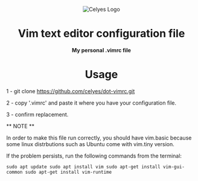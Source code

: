 <div align="center">

![Celyes Logo](http://b.up-00.com/2018/02/151821732343771.png)

# Vim text editor configuration file

**My personal .vimrc file**

# Usage
</div>

 1 - git clone https://github.com/celyes/dot-vimrc.git

 2 - copy '.vimrc' and paste it where you have your configuration file.
 
 3 - confirm replacement.
 
 ** NOTE **
 
In order to make this file run correctly, you should have vim.basic because some linux distrbutions such as Ubuntu come with vim.tiny version.

If the problem persists, run the following commands from the terminal:

`sudo apt update
sudo apt install vim
sudo apt-get install vim-gui-common
sudo apt-get install vim-runtime`
